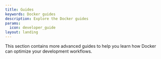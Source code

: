 ```yaml
---
title: Guides
keywords: Docker guides
description: Explore the Docker guides
params:
  icon: developer_guide
layout: landing
---
```


This section contains more advanced guides to help you learn how Docker can optimize your development workflows.
